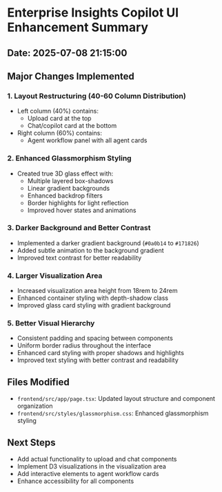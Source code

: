 # Enterprise Insights Copilot UI Enhancement Summary

## Date: 2025-07-08 21:15:00

## Major Changes Implemented

### 1. Layout Restructuring (40-60 Column Distribution)
- Left column (40%) contains:
  - Upload card at the top
  - Chat/copilot card at the bottom
- Right column (60%) contains:
  - Agent workflow panel with all agent cards

### 2. Enhanced Glassmorphism Styling
- Created true 3D glass effect with:
  - Multiple layered box-shadows
  - Linear gradient backgrounds
  - Enhanced backdrop filters
  - Border highlights for light reflection
  - Improved hover states and animations

### 3. Darker Background and Better Contrast
- Implemented a darker gradient background (`#0a0b14` to `#171826`)
- Added subtle animation to the background gradient
- Improved text contrast for better readability

### 4. Larger Visualization Area
- Increased visualization area height from 18rem to 24rem
- Enhanced container styling with depth-shadow class
- Improved glass card styling with gradient background

### 5. Better Visual Hierarchy
- Consistent padding and spacing between components
- Uniform border radius throughout the interface
- Enhanced card styling with proper shadows and highlights
- Improved text styling with better contrast and readability

## Files Modified
- `frontend/src/app/page.tsx`: Updated layout structure and component organization
- `frontend/src/styles/glassmorphism.css`: Enhanced glassmorphism styling

## Next Steps
- Add actual functionality to upload and chat components
- Implement D3 visualizations in the visualization area
- Add interactive elements to agent workflow cards
- Enhance accessibility for all components
